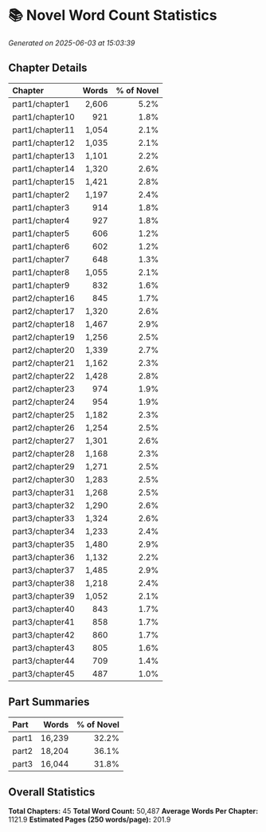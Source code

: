 # 📚 Novel Word Count Statistics
*Generated on 2025-06-03 at 15:03:39*

## Chapter Details

| Chapter | Words | % of Novel |
| :------ | ----: | ---------: |
| part1/chapter1 | 2,606 | 5.2% |
| part1/chapter10 | 921 | 1.8% |
| part1/chapter11 | 1,054 | 2.1% |
| part1/chapter12 | 1,035 | 2.1% |
| part1/chapter13 | 1,101 | 2.2% |
| part1/chapter14 | 1,320 | 2.6% |
| part1/chapter15 | 1,421 | 2.8% |
| part1/chapter2 | 1,197 | 2.4% |
| part1/chapter3 | 914 | 1.8% |
| part1/chapter4 | 927 | 1.8% |
| part1/chapter5 | 606 | 1.2% |
| part1/chapter6 | 602 | 1.2% |
| part1/chapter7 | 648 | 1.3% |
| part1/chapter8 | 1,055 | 2.1% |
| part1/chapter9 | 832 | 1.6% |
| part2/chapter16 | 845 | 1.7% |
| part2/chapter17 | 1,320 | 2.6% |
| part2/chapter18 | 1,467 | 2.9% |
| part2/chapter19 | 1,256 | 2.5% |
| part2/chapter20 | 1,339 | 2.7% |
| part2/chapter21 | 1,162 | 2.3% |
| part2/chapter22 | 1,428 | 2.8% |
| part2/chapter23 | 974 | 1.9% |
| part2/chapter24 | 954 | 1.9% |
| part2/chapter25 | 1,182 | 2.3% |
| part2/chapter26 | 1,254 | 2.5% |
| part2/chapter27 | 1,301 | 2.6% |
| part2/chapter28 | 1,168 | 2.3% |
| part2/chapter29 | 1,271 | 2.5% |
| part2/chapter30 | 1,283 | 2.5% |
| part3/chapter31 | 1,268 | 2.5% |
| part3/chapter32 | 1,290 | 2.6% |
| part3/chapter33 | 1,324 | 2.6% |
| part3/chapter34 | 1,233 | 2.4% |
| part3/chapter35 | 1,480 | 2.9% |
| part3/chapter36 | 1,132 | 2.2% |
| part3/chapter37 | 1,485 | 2.9% |
| part3/chapter38 | 1,218 | 2.4% |
| part3/chapter39 | 1,052 | 2.1% |
| part3/chapter40 | 843 | 1.7% |
| part3/chapter41 | 858 | 1.7% |
| part3/chapter42 | 860 | 1.7% |
| part3/chapter43 | 805 | 1.6% |
| part3/chapter44 | 709 | 1.4% |
| part3/chapter45 | 487 | 1.0% |

## Part Summaries

| Part | Words | % of Novel |
| :--- | ----: | ---------: |
| part1 | 16,239 | 32.2% |
| part2 | 18,204 | 36.1% |
| part3 | 16,044 | 31.8% |

## Overall Statistics

**Total Chapters:** 45
**Total Word Count:** 50,487
**Average Words Per Chapter:** 1121.9
**Estimated Pages (250 words/page):** 201.9